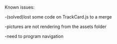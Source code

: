 Known issues:

-(solved)lost some code on TrackCard.js to a merge

-pictures are not rendering from the assets folder

-need to program navigation